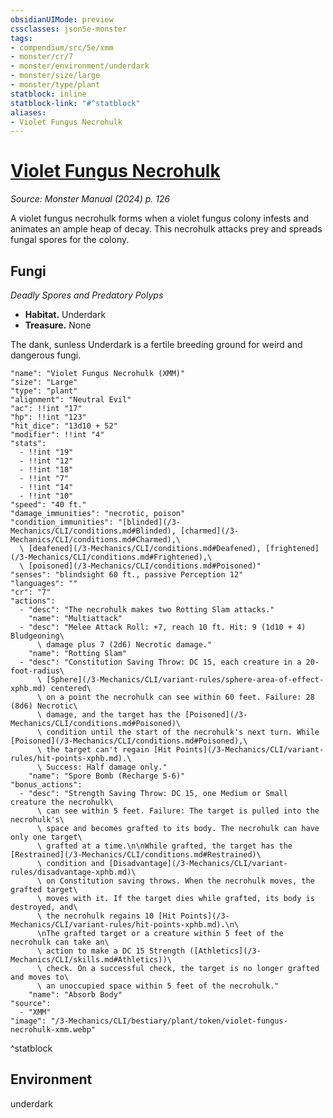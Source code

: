 ```yaml
---
obsidianUIMode: preview
cssclasses: json5e-monster
tags:
- compendium/src/5e/xmm
- monster/cr/7
- monster/environment/underdark
- monster/size/large
- monster/type/plant
statblock: inline
statblock-link: "#^statblock"
aliases:
- Violet Fungus Necrohulk
---
```

# [Violet Fungus Necrohulk](3-Mechanics\CLI\bestiary\plant/violet-fungus-necrohulk-xmm.md)
*Source: Monster Manual (2024) p. 126*  

A violet fungus necrohulk forms when a violet fungus colony infests and animates an ample heap of decay. This necrohulk attacks prey and spreads fungal spores for the colony.

## Fungi

*Deadly Spores and Predatory Polyps*

- **Habitat.** Underdark  
- **Treasure.** None  

The dank, sunless Underdark is a fertile breeding ground for weird and dangerous fungi.

```statblock
"name": "Violet Fungus Necrohulk (XMM)"
"size": "Large"
"type": "plant"
"alignment": "Neutral Evil"
"ac": !!int "17"
"hp": !!int "123"
"hit_dice": "13d10 + 52"
"modifier": !!int "4"
"stats":
  - !!int "19"
  - !!int "12"
  - !!int "18"
  - !!int "7"
  - !!int "14"
  - !!int "10"
"speed": "40 ft."
"damage_immunities": "necrotic, poison"
"condition_immunities": "[blinded](/3-Mechanics/CLI/conditions.md#Blinded), [charmed](/3-Mechanics/CLI/conditions.md#Charmed),\
  \ [deafened](/3-Mechanics/CLI/conditions.md#Deafened), [frightened](/3-Mechanics/CLI/conditions.md#Frightened),\
  \ [poisoned](/3-Mechanics/CLI/conditions.md#Poisoned)"
"senses": "blindsight 60 ft., passive Perception 12"
"languages": ""
"cr": "7"
"actions":
  - "desc": "The necrohulk makes two Rotting Slam attacks."
    "name": "Multiattack"
  - "desc": "Melee Attack Roll: +7, reach 10 ft. Hit: 9 (1d10 + 4) Bludgeoning\
      \ damage plus 7 (2d6) Necrotic damage."
    "name": "Rotting Slam"
  - "desc": "Constitution Saving Throw: DC 15, each creature in a 20-foot-radius\
      \ [Sphere](/3-Mechanics/CLI/variant-rules/sphere-area-of-effect-xphb.md) centered\
      \ on a point the necrohulk can see within 60 feet. Failure: 28 (8d6) Necrotic\
      \ damage, and the target has the [Poisoned](/3-Mechanics/CLI/conditions.md#Poisoned)\
      \ condition until the start of the necrohulk's next turn. While [Poisoned](/3-Mechanics/CLI/conditions.md#Poisoned),\
      \ the target can't regain [Hit Points](/3-Mechanics/CLI/variant-rules/hit-points-xphb.md).\
      \ Success: Half damage only."
    "name": "Spore Bomb (Recharge 5-6)"
"bonus_actions":
  - "desc": "Strength Saving Throw: DC 15, one Medium or Small creature the necrohulk\
      \ can see within 5 feet. Failure: The target is pulled into the necrohulk's\
      \ space and becomes grafted to its body. The necrohulk can have only one target\
      \ grafted at a time.\n\nWhile grafted, the target has the [Restrained](/3-Mechanics/CLI/conditions.md#Restrained)\
      \ condition and [Disadvantage](/3-Mechanics/CLI/variant-rules/disadvantage-xphb.md)\
      \ on Constitution saving throws. When the necrohulk moves, the grafted target\
      \ moves with it. If the target dies while grafted, its body is destroyed, and\
      \ the necrohulk regains 10 [Hit Points](/3-Mechanics/CLI/variant-rules/hit-points-xphb.md).\n\
      \nThe grafted target or a creature within 5 feet of the necrohulk can take an\
      \ action to make a DC 15 Strength ([Athletics](/3-Mechanics/CLI/skills.md#Athletics))\
      \ check. On a successful check, the target is no longer grafted and moves to\
      \ an unoccupied space within 5 feet of the necrohulk."
    "name": "Absorb Body"
"source":
  - "XMM"
"image": "/3-Mechanics/CLI/bestiary/plant/token/violet-fungus-necrohulk-xmm.webp"
```
^statblock

## Environment

underdark